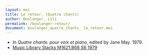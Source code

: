 ```yaml
---
layout: mei
title: Le retour, (Quatre chants)
author: Boulanger, Lili
permalink: /boulanger-retour/
document: boulanger_quatre_chants_ le_retour.mei
---
```


- In *Quatre chants: pour voix et piano*, edited by Jane May. 1979.
- <a href="https://tufts-primo.hosted.exlibrisgroup.com/permalink/f/bnf7qa/01TUN_ALMA21101047520003851" target="_blank">Music Library Stacks  M1621.B68 S6 1979</a>
